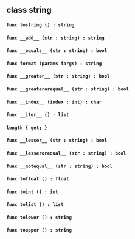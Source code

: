 ## class string

#### ```func tostring () : string```


#### ```func __add__ (str : string) : string```


#### ```func __equals__ (str : string) : bool```


#### ```func format (params fargs) : string```


#### ```func __greater__ (str : string) : bool```


#### ```func __greaterorequal__ (str : string) : bool```


#### ```func __index__ (index : int) : char```


#### ```func __iter__ () : list```


#### ```length { get; }```


#### ```func __lesser__ (str : string) : bool```


#### ```func __lesserorequal__ (str : string) : bool```


#### ```func __notequal__ (str : string) : bool```


#### ```func tofloat () : float```


#### ```func toint () : int```


#### ```func tolist () : list```


#### ```func tolower () : string```


#### ```func toupper () : string```


